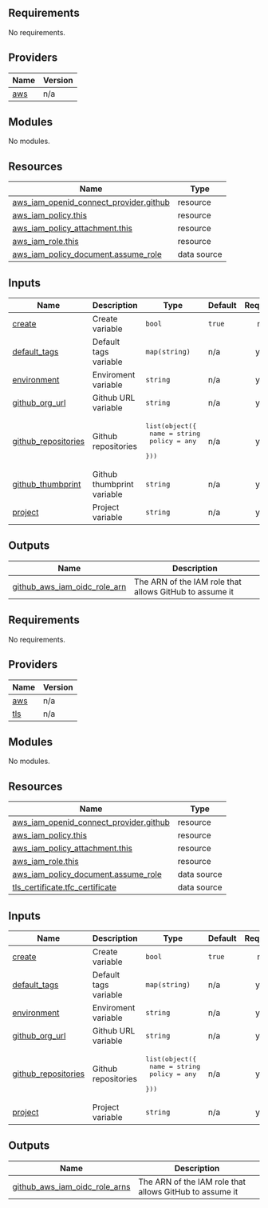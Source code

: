 ## Requirements

No requirements.

## Providers

| Name | Version |
|------|---------|
| <a name="provider_aws"></a> [aws](#provider\_aws) | n/a |

## Modules

No modules.

## Resources

| Name | Type |
|------|------|
| [aws_iam_openid_connect_provider.github](https://registry.terraform.io/providers/hashicorp/aws/latest/docs/resources/iam_openid_connect_provider) | resource |
| [aws_iam_policy.this](https://registry.terraform.io/providers/hashicorp/aws/latest/docs/resources/iam_policy) | resource |
| [aws_iam_policy_attachment.this](https://registry.terraform.io/providers/hashicorp/aws/latest/docs/resources/iam_policy_attachment) | resource |
| [aws_iam_role.this](https://registry.terraform.io/providers/hashicorp/aws/latest/docs/resources/iam_role) | resource |
| [aws_iam_policy_document.assume_role](https://registry.terraform.io/providers/hashicorp/aws/latest/docs/data-sources/iam_policy_document) | data source |

## Inputs

| Name | Description | Type | Default | Required |
|------|-------------|------|---------|:--------:|
| <a name="input_create"></a> [create](#input\_create) | Create variable | `bool` | `true` | no |
| <a name="input_default_tags"></a> [default\_tags](#input\_default\_tags) | Default tags variable | `map(string)` | n/a | yes |
| <a name="input_environment"></a> [environment](#input\_environment) | Enviroment variable | `string` | n/a | yes |
| <a name="input_github_org_url"></a> [github\_org\_url](#input\_github\_org\_url) | Github URL variable | `string` | n/a | yes |
| <a name="input_github_repositories"></a> [github\_repositories](#input\_github\_repositories) | Github repositories | <pre>list(object({<br/>    name   = string<br/>    policy = any<br/>  }))</pre> | n/a | yes |
| <a name="input_github_thumbprint"></a> [github\_thumbprint](#input\_github\_thumbprint) | Github thumbprint variable | `string` | n/a | yes |
| <a name="input_project"></a> [project](#input\_project) | Project variable | `string` | n/a | yes |

## Outputs

| Name | Description |
|------|-------------|
| <a name="output_github_aws_iam_oidc_role_arn"></a> [github\_aws\_iam\_oidc\_role\_arn](#output\_github\_aws\_iam\_oidc\_role\_arn) | The ARN of the IAM role that allows GitHub to assume it |

<!-- BEGIN_TF_DOCS -->
## Requirements

No requirements.

## Providers

| Name | Version |
|------|---------|
| <a name="provider_aws"></a> [aws](#provider\_aws) | n/a |
| <a name="provider_tls"></a> [tls](#provider\_tls) | n/a |

## Modules

No modules.

## Resources

| Name | Type |
|------|------|
| [aws_iam_openid_connect_provider.github](https://registry.terraform.io/providers/hashicorp/aws/latest/docs/resources/iam_openid_connect_provider) | resource |
| [aws_iam_policy.this](https://registry.terraform.io/providers/hashicorp/aws/latest/docs/resources/iam_policy) | resource |
| [aws_iam_policy_attachment.this](https://registry.terraform.io/providers/hashicorp/aws/latest/docs/resources/iam_policy_attachment) | resource |
| [aws_iam_role.this](https://registry.terraform.io/providers/hashicorp/aws/latest/docs/resources/iam_role) | resource |
| [aws_iam_policy_document.assume_role](https://registry.terraform.io/providers/hashicorp/aws/latest/docs/data-sources/iam_policy_document) | data source |
| [tls_certificate.tfc_certificate](https://registry.terraform.io/providers/hashicorp/tls/latest/docs/data-sources/certificate) | data source |

## Inputs

| Name | Description | Type | Default | Required |
|------|-------------|------|---------|:--------:|
| <a name="input_create"></a> [create](#input\_create) | Create variable | `bool` | `true` | no |
| <a name="input_default_tags"></a> [default\_tags](#input\_default\_tags) | Default tags variable | `map(string)` | n/a | yes |
| <a name="input_environment"></a> [environment](#input\_environment) | Enviroment variable | `string` | n/a | yes |
| <a name="input_github_org_url"></a> [github\_org\_url](#input\_github\_org\_url) | Github URL variable | `string` | n/a | yes |
| <a name="input_github_repositories"></a> [github\_repositories](#input\_github\_repositories) | Github repositories | <pre>list(object({<br>    name   = string<br>    policy = any<br>  }))</pre> | n/a | yes |
| <a name="input_project"></a> [project](#input\_project) | Project variable | `string` | n/a | yes |

## Outputs

| Name | Description |
|------|-------------|
| <a name="output_github_aws_iam_oidc_role_arns"></a> [github\_aws\_iam\_oidc\_role\_arns](#output\_github\_aws\_iam\_oidc\_role\_arns) | The ARN of the IAM role that allows GitHub to assume it |
<!-- END_TF_DOCS -->
